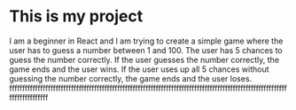 # This is my project
I am a beginner in React and I am trying to create a simple game where the user has to 
guess a number between 1 and 100. The user has 5 chances to guess the number
correctly. If the user guesses the number correctly, the game ends and the user
wins. If the user uses up all 5 chances without guessing the number correctly, the
game ends and the user loses.
fffffffffffffffffffffffffffffffffffffffffffffffffffffffffffffffffffffffffffffffffffffffffffffffffffffffffffffffffffffffffff